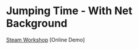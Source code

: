 # Jumping Time - With Net Background

[Steam Workshop](https://steamcommunity.com/sharedfiles/filedetails/?id=1856193357)
[Online Demo]